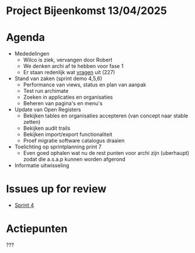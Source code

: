 # Project Bijeenkomst 13/04/2025

# Agenda
- Mededelingen
    - Wilco is ziek, vervangen door Robert
    - We denken archi af te hebben voor fase 1
    - Er staan redenlijk wat [vragen](https://github.com/VNG-Realisatie/Softwarecatalogus/issues?q=state%3Aopen%20label%3A%22question%22) uit (227)
- Stand van zaken (sprint demo 4,5,6)
    - Performance van views, status en plan van aanpak
    - Test run archimate
    - Zoeken in applicaties en organisaties
    - Beheren van pagina's en menu's
- Update van Open Registers
    - Bekijken tables en organisaties accepteren (van concept naar stable zetten)
    - Bekijken audit trails
    - Bekijken import/export functionaliteit
    - Proef migratie software catalogus draaien
- Toelichting op sprintplanning print 7
    - Even goed ophalen wat nu de rest punten voor archi zijn (uberhaupt) zodat die a.s.a.p kunnen worden afgerond
- Informatie uitwisseling

# Issues up for review
- [Sprint 4](https://github.com/orgs/VNG-Realisatie/projects/17/views/3?filterQuery=status%3AReview+assignee%3Amarkbacker%2CMakkmetp) 

# Actiepunten

???